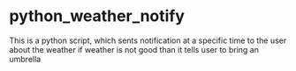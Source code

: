 # python_weather_notify
This is a python script, which sents notification at a specific time to the user about the weather if weather is not good than it tells user to bring an umbrella
